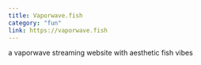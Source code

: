 ```yaml
---
title: Vaporwave.fish
category: "fun"
link: https://vaporwave.fish
---
```


a vaporwave streaming website with aesthetic fish vibes

